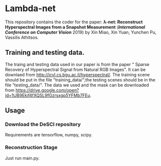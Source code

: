 # Lambda-net



This repository contains the coder for the paper: **λ-net: Reconstruct Hyperspectral Images from a Snapshot Measurement** (***International Conference on Computer Vision*** 2019) by Xin Miao, Xin Yuan, Yunchen Pu, Vassilis Athitsos.





## Training and testing data.

The traing and testing data used in our paper is from the paper " Sparse Recovery of Hyperspectral Signal from Natural RGB Images". It can be downlaed from http://icvl.cs.bgu.ac.il/hyperspectral/.  The training scene should be put in the file "training_data/",the testing scenes should be in the file "testing_data/". The data we used and the mask can be downloaded from https://drive.google.com/open?id=1lJB9Ekif4fXQSL9fGzrsxgp5YFMb7FEu.


## Usage
### Download the DeSCI repository

Requirements are tensorflow, numpy, scipy.

### Reconstruction Stage

Just run main.py.
